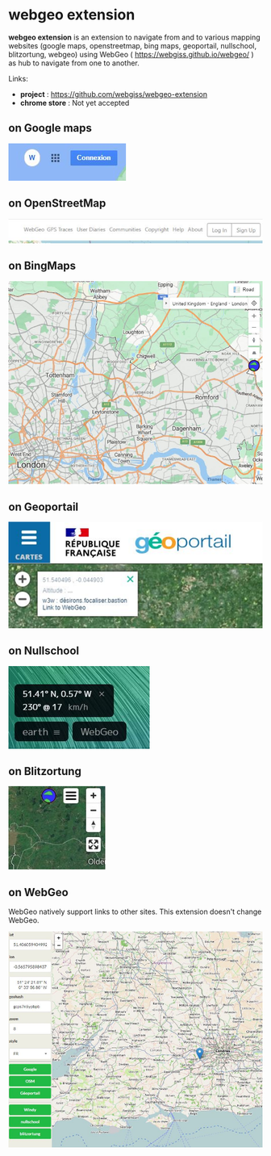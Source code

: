 # webgeo extension

**webgeo extension** is an extension to navigate from and to various mapping websites (google maps, openstreetmap, bing maps, geoportail, nullschool, blitzortung, webgeo) using WebGeo ( https://webgiss.github.io/webgeo/ ) as hub to navigate from one to another.

Links:
* **project** : https://github.com/webgiss/webgeo-extension
* **chrome store** : Not yet accepted

## on Google maps

![](doc/01_on_google.jpg)

## on OpenStreetMap

![](doc/02_on_osm.jpg)

## on BingMaps

![](doc/07_on_bingmaps.jpg)

## on Geoportail

![](doc/03_on_geoportail.jpg)

## on Nullschool

![](doc/04_on_nullschool.jpg)

## on Blitzortung

![](doc/05_on_blitzortung.jpg)

## on WebGeo

WebGeo natively support links to other sites. This extension doesn't change WebGeo.

![](doc/06_on_webgeo.jpg)
